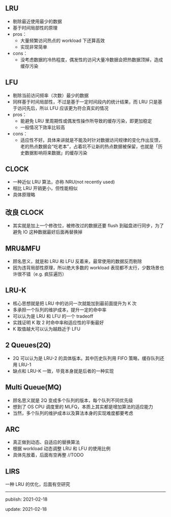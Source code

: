 ## LRU

* 剔除最近使用最少的数据
* 基于时间局部性的原理
* pros：
  * 大量频繁访问热点的 workload 下还算高效
  * 实现非常简单
* cons：
  * 没考虑数据的冷热程度，偶发性的访问大量冷数据会把热数据顶掉，造成缓存污染

## LFU

* 剔除当前访问频率（次数）最少的数据
* 同样基于时间局部性，不过是基于一定时间段内的统计结果，而 LRU 只是基于访问先后，所以 LFU 应该更为符合真实的情况
* pros：
  * 能避免 LRU 里周期性或偶发性操作所导致的缓存污染，即更加稳定
  * 一般情况下效率比较高
* cons：
  * 适应性不好。具体来讲就是不能及时针对数据访问规律的变化作出反馈，老的热点数据会“吃老本”，占着坑不让新的热点数据被保留，也就是「历史数据影响将来数据」的缓存污染

## CLOCK

* 一种近似 LRU 算法，亦称 NRU(not recently used)
* 相比 LRU 开销更小，但性能相似
* 具体原理略

## 改良 CLOCK

* 其实就是加上一个修改位，被修改过的数据还要 flush 到磁盘进行同步，为了避免 IO 这种数据最好后面再替换掉

## MRU&MFU

* 顾名思义，就是和 LRU 和 LFU 反着来，最常使用的数据反而剔除
* 因为违背局部性原理，所以绝大多数的 workload 表现都不太行，少数场景也许很不错（e.g. 疯狂遍历）

## LRU-K

* 核心思想就是把 LRU 中的访问一次就能加到最前面提升为 K 次 
* 多承担一个队列的维护成本，提升一定的命中率
* 可以认为是 LRU 和 LFU 的一个 tradeoff
* 实践证明 K 取 2 时命中率和适应性的平衡最好
* K 取值越大可以认为越趋近于 LFU

## 2 Queues(2Q)

* 2Q 可以认为是 LRU-2 的具体版本。其中历史队列用 FIFO 策略，缓存队列还用 LRU-1
* 缺点和 LRU-K 一致，毕竟本身就是后者的一种实现

## Multi Queue(MQ)

* 顾名思义就是 2Q 变成多个队列的版本，每个队列不同优先级
* 想到了 OS CPU 调度里的 MLFQ，本质上其实都是增加算法的适应能力
* 当然，多个队列的维护成本以及算法本身的实现难度都要考虑

## ARC

* 真正做到动态、自适应的替换算法
* 根据 workload 动态调整 LRU 和 LFU 的使用比例
* 具体先放着，后面有空再整 //TODO

## LIRS

一种 LRU 的优化，后面有空研究

---

publish: 2021-02-18

update: 2021-02-18